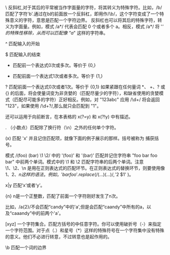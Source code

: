 \   反斜杠,对于其后的平常被当作字面量的字符，将其转义为特殊字符。比如，/b/匹配了字符'b'.通过在b的前面放一个反斜杠，即用作/\b/，这个字符变成了一个特殊意义的字符，意思是匹配一个字符边界。
反斜杠也可以将其后的特殊字符，转义为字面量。例如，模式 /a*/ 代表会匹配 0 个或者多个 a。相反，模式 /a\*/ 将 '*' 的特殊性移除，从而可以匹配像 "a*" 这样的字符串。

^   匹配输入的开始

$   匹配输入的结束

*   匹配前一个表达式0次或多次。等价于 {0,}

+   匹配前面一个表达式1次或者多次。等价于 {1,}

?   匹配前面一个表达式0次或者1次。等价于 {0,1}
如果紧跟在任何量词 *、 +、? 或 {} 的后面，将会使量词变为非贪婪的（匹配尽量少的字符），和缺省使用的贪婪模式（匹配尽可能多的字符）正好相反。例如，对 "123abc" 应用 /\d+/ 将会返回 "123"，如果使用 /\d+?/,那么就只会匹配到 "1"。

还可以运用于向前断言，在本表格的 x(?=y) 和 x(?!y) 中有描述。


.   （小数点）匹配除了换行符（\n）之外的任何单个字符。

(x)   匹配 'x' 并且记住匹配项，就像下面的例子展示的那样。括号被称为 捕获括号。

模式 /(foo) (bar) \1 \2/ 中的 '(foo)' 和 '(bar)' 匹配并记住字符串 "foo bar foo bar" 中前两个单词。模式中的 \1 和 \2 匹配字符串的后两个单词。注意 \1、\2、\n 是用在正则表达式的匹配环节。在正则表达式的替换环节，则要使用像 $1、$2、$n 这样的语法，例如，'bar foo'.replace( /(...) (...)/, '$2 $1' )。

x|y   匹配‘x’或者‘y’。

{n}   n是一个正整数，匹配了前面一个字符刚好发生了n次。

比如，/a{2}/不会匹配“candy”中的'a',但是会匹配“caandy”中所有的a，以及“caaandy”中的前两个'a'。

[xyz]   一个字符集合。匹配方括号的中任意字符。你可以使用破折号（-）来指定一个字符范围。对于点（.）和星号（*）这样的特殊符号在一个字符集中没有特殊的意义。他们不必进行转意，不过转意也是起作用的。

\b   匹配一个词的边界

